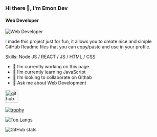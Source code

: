 ### Hi there 👋, I'm Emon Dev
#### Web Developer
![Web Developer](https://arturssmirnovs.github.io/github-profile-readme-generator/images/banner.png)

I made this project just for fun, it allows you to create nice and simple GitHub Readme files that you can copy/paste and use in your profile.

Skills: Node JS / REACT / JS / HTML / CSS

- 🔭 I’m currently working on this page. 
- 🌱 I’m currently learning JavaScript 
- 👯 I’m looking to collaborate on Githab 
- 💬 Ask me about Web Development 


[<img src='https://cdn.jsdelivr.net/npm/simple-icons@3.0.1/icons/github.svg' alt='github' height='40'>](https://github.com/EmonDev180)  

[![trophy](https://github-profile-trophy.vercel.app/?username=EmonDev180)](https://github.com/ryo-ma/github-profile-trophy)

[![Top Langs](https://github-readme-stats.vercel.app/api/top-langs/?username=EmonDev180)](https://github.com/anuraghazra/github-readme-stats)

![GitHub stats](https://github-readme-stats.vercel.app/api?username=EmonDev180&show_icons=true)  

